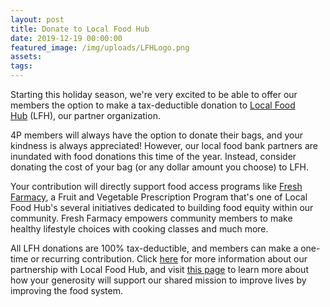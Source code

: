 ```yaml
---
layout: post
title: Donate to Local Food Hub
date: 2019-12-19 00:00:00
featured_image: /img/uploads/LFHLogo.png
assets:
tags:
---
```


<div class="editable"><p>Starting this holiday season, we're very excited to be able to offer our members the option to make a tax-deductible donation to&nbsp;<a href="https://www.localfoodhub.org/about-us/">Local Food Hub</a>&nbsp;(LFH), our partner organization.</p><p>4P members will always have the option to donate their bags, and your kindness is always appreciated! However, our local food bank partners are inundated with food donations this time of the year. Instead, consider donating the cost of your bag (or any dollar amount you choose) to LFH.</p><p>Your contribution will directly support food access programs like&nbsp;<a href="https://www.localfoodhub.org/program/food-access/">Fresh Farmacy</a>, a Fruit and Vegetable Prescription Program that's one of Local Food Hub's several initiatives dedicated to building food equity within our community. Fresh Farmacy empowers community members to make healthy lifestyle choices with cooking classes and much more.</p><p>All LFH donations are 100% tax-deductible, and members can make a one-time or recurring contribution. Click&nbsp;<a href="http://4pfoods.com/partnership-with-local-food-hub/">here</a>&nbsp;for more information about our partnership with Local Food Hub, and visit&nbsp;<a href="https://www.localfoodhub.org/4pshare/">this page</a>&nbsp;to learn more about how your generosity will support our shared mission to improve lives by improving the food system.</p></div>